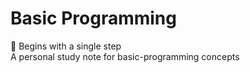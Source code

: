 # Basic Programming
🏃 Begins with a single step    
A personal study note for basic-programming concepts
